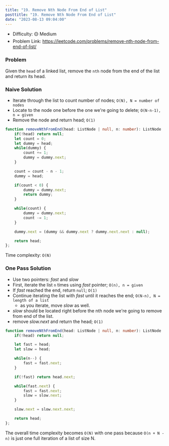 ```yaml
---
title: "19. Remove Nth Node From End of List"
posttitle: "19. Remove Nth Node From End of List"
date: "2023-08-13 09:04:00"
---
```


- Difficulty:  🟡 Medium
- Problem Link: https://leetcode.com/problems/remove-nth-node-from-end-of-list/

### Problem
Given the `head` of a linked list, remove the `nth` node from the end of the list and return its head.

### Naive Solution
- Iterate through the list to count number of nodes; `O(N), N = number of nodes`
- Locate to the node one before the one we're going to delete; `O(N-n-1), n = given`
- Remove the node and return head; `O(1)`

```ts
function removeNthFromEnd(head: ListNode | null, n: number): ListNode | null {
    if(!head) return null;
    let count = 0;
    let dummy = head;
    while(dummy) {
        count += 1;
        dummy = dummy.next;
    }

    count = count - n - 1;
    dummy = head;

    if(count < 0) {
        dummy = dummy.next;
        return dummy;
    }

    while(count) {
        dummy = dummy.next;
        count -= 1;
    }

    dummy.next = (dummy && dummy.next ? dummy.next.next : null);

    return head;
};
```

Time complexity: `O(N)`

### One Pass Solution
- Use two pointers: _fast_ and _slow_
- First, iterate the list `n` times using _fast_ pointer; `O(n), n = given`
- If _fast_ reached the end, return `null`; `O(1)`
- Continue iterating the list with _fast_ until it reaches the end; `O(N-n), N = length of a list`
    - as you iterate, move _slow_ as well.
- _slow_ should be located right before the nth node we're going to remove from end of the list.
- remove _slow.next_ and return the head; `O(1)`

```ts
function removeNthFromEnd(head: ListNode | null, n: number): ListNode | null {
    if(!head) return null;

    let fast = head;
    let slow = head;

    while(n--) {
        fast = fast.next;
    }

    if(!fast) return head.next;

    while(fast.next) {
        fast = fast.next;
        slow = slow.next;
    }

    slow.next = slow.next.next;

    return head;
};
```

The overall time complexity becomes `O(N)` with one pass because `O(n + N - n)` is just one full iteration of a list of size N.